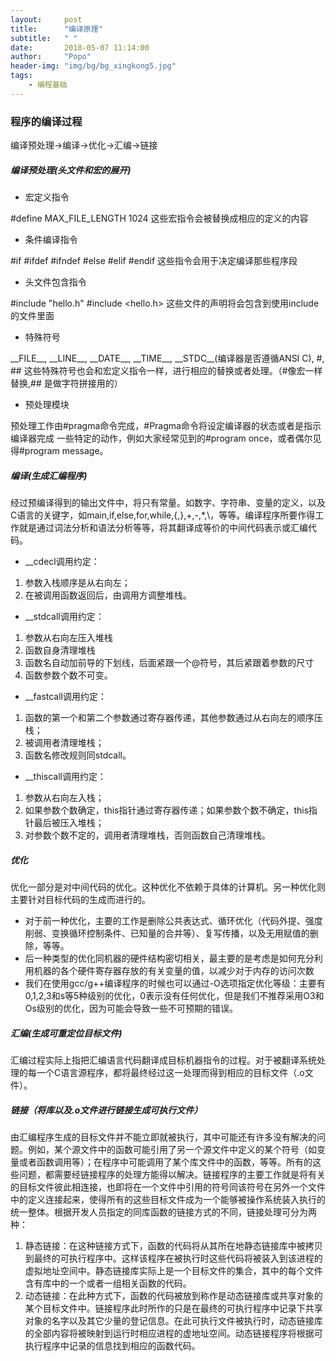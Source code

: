 ```yaml
---
layout:     post
title:      "编译原理"
subtitle:   " "
date:       2018-05-07 11:14:00
author:     "Popo"
header-img: "img/bg/bg_xingkong5.jpg"
tags:
    - 编程基础
---
```



### 程序的编译过程
编译预处理->编译->优化->汇编->链接

##### 编译预处理(头文件和宏的展开)
* 宏定义指令

\#define MAX_FILE_LENGTH 1024
这些宏指令会被替换成相应的定义的内容

* 条件编译指令

\#if \#ifdef \#ifndef \#else \#elif \#endif
这些指令会用于决定编译那些程序段

* 头文件包含指令

\#include "hello.h" \#include <hello.h>
这些文件的声明将会包含到使用include的文件里面

* 特殊符号

\_\_FILE\_\_, \_\_LINE\_\_, \_\_DATE\_\_, \_\_TIME\_\_, \_\_STDC\_\_(编译器是否遵循ANSI C), #, ##
这些特殊符号也会和宏定义指令一样，进行相应的替换或者处理。（#像宏一样替换,## 是做字符拼接用的）

* 预处理模块

预处理工作由#pragma命令完成，#Pragma命令将设定编译器的状态或者是指示编译器完成  一些特定的动作，例如大家经常见到的#program once，或者偶尔见得#program message。


##### 编译(生成汇编程序)
经过预编译得到的输出文件中，将只有常量。如数字、字符串、变量的定义，以及C语言的关键字，如main,if,else,for,while,{,},+,-,*,\，等等。编译程序所要作得工作就是通过词法分析和语法分析等等，将其翻译成等价的中间代码表示或汇编代码。
* __cdecl调用约定：
 1. 参数入栈顺序是从右向左；
 2. 在被调用函数返回后，由调用方调整堆栈。
* __stdcall调用约定：
 1. 参数从右向左压入堆栈
 2. 函数自身清理堆栈
 3. 函数名自动加前导的下划线，后面紧跟一个@符号，其后紧跟着参数的尺寸
 4. 函数参数个数不可变。
* __fastcall调用约定：
 1. 函数的第一个和第二个参数通过寄存器传递，其他参数通过从右向左的顺序压栈；
 2. 被调用者清理堆栈；
 3. 函数名修改规则同stdcall。
* __thiscall调用约定：
 1. 参数从右向左入栈；
 2. 如果参数个数确定，this指针通过寄存器传递；如果参数个数不确定，this指针最后被压入堆栈；
 3. 对参数个数不定的，调用者清理堆栈，否则函数自己清理堆栈。

##### 优化
优化一部分是对中间代码的优化。这种优化不依赖于具体的计算机。另一种优化则主要针对目标代码的生成而进行的。
* 对于前一种优化，主要的工作是删除公共表达式、循环优化（代码外提、强度削弱、变换循环控制条件、已知量的合并等）、复写传播，以及无用赋值的删除，等等。
* 后一种类型的优化同机器的硬件结构密切相关，最主要的是考虑是如何充分利用机器的各个硬件寄存器存放的有关变量的值，以减少对于内存的访问次数
* 我们在使用gcc/g++编译程序的时候也可以通过-O选项指定优化等级：主要有0,1,2,3和s等5种级别的优化，0表示没有任何优化，但是我们不推荐采用O3和Os级别的优化，因为可能会导致一些不可预期的错误。

##### 汇编(生成可重定位目标文件)
汇编过程实际上指把汇编语言代码翻译成目标机器指令的过程。对于被翻译系统处理的每一个C语言源程序，都将最终经过这一处理而得到相应的目标文件（.o文件）。

##### 链接（将库以及.o文件进行链接生成可执行文件）
由汇编程序生成的目标文件并不能立即就被执行，其中可能还有许多没有解决的问题。例如，某个源文件中的函数可能引用了另一个源文件中定义的某个符号（如变量或者函数调用等）；在程序中可能调用了某个库文件中的函数，等等。所有的这些问题，都需要经链接程序的处理方能得以解决。链接程序的主要工作就是将有关的目标文件彼此相连接，也即将在一个文件中引用的符号同该符号在另外一个文件中的定义连接起来，使得所有的这些目标文件成为一个能够被操作系统装入执行的统一整体。根据开发人员指定的同库函数的链接方式的不同，链接处理可分为两种：
1. 静态链接：在这种链接方式下，函数的代码将从其所在地静态链接库中被拷贝到最终的可执行程序中。这样该程序在被执行时这些代码将被装入到该进程的虚拟地址空间中。静态链接库实际上是一个目标文件的集合，其中的每个文件含有库中的一个或者一组相关函数的代码。
2. 动态链接：在此种方式下，函数的代码被放到称作是动态链接库或共享对象的某个目标文件中。链接程序此时所作的只是在最终的可执行程序中记录下共享对象的名字以及其它少量的登记信息。在此可执行文件被执行时，动态链接库的全部内容将被映射到运行时相应进程的虚地址空间。动态链接程序将根据可执行程序中记录的信息找到相应的函数代码。




















